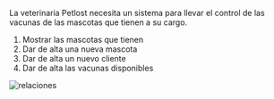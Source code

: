 La veterinaria Petlost necesita un sistema para llevar el control de las vacunas de las mascotas que tienen a su cargo.

1. Mostrar las mascotas que tienen
2. Dar de alta una nueva mascota
3. Dar de alta un nuevo cliente
4. Dar de alta las vacunas disponibles

![relaciones](https://monosnap.com/file/2Uact0BPey2C89rQsEe5sXD3g7eGQG.png)
